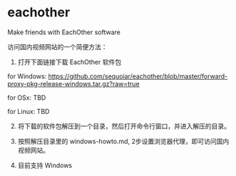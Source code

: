 eachother
=========

Make friends with EachOther software



访问国内视频网站的一个简便方法：

1. 打开下面链接下载 EachOther 软件包

for Windows: https://github.com/sequoiar/eachother/blob/master/forward-proxy-pkg-release-windows.tar.gz?raw=true

for OSx: TBD

for Linux: TBD

2. 将下载的软件包解压到一个目录，然后打开命令行窗口，并进入解压的目录。

3. 按照解压目录里的 windows-howto.md, 2步设置浏览器代理，即可访问国内视频网站。

4. 目前支持 Windows
